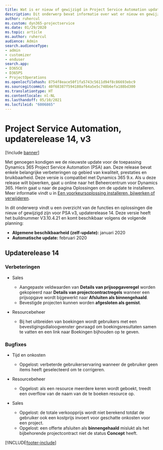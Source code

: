```yaml
---
title: Wat is er nieuw of gewijzigd in Project Service Automation updaterelease 14, v3
description: Dit onderwerp bevat informatie over wat er nieuw en gewijzigd is in Project Service Automation updaterelease 14, v3.
author: ruhercul
ms.custom: dyn365-projectservice
ms.date: 01/29/2020
ms.topic: article
ms.author: ruhercul
audience: Admin
search.audienceType:
- admin
- customizer
- enduser
search.app:
- D365CE
- D365PS
- ProjectOperations
ms.openlocfilehash: 8754f8eace50f1fa5743c5611d94f8c86693ebc9
ms.sourcegitcommit: 40f68387f594180af64a5e5c748b6efa188bd300
ms.translationtype: HT
ms.contentlocale: nl-NL
ms.lasthandoff: 05/10/2021
ms.locfileid: "6006865"
---
```

# <a name="project-service-automation-update-release-14-v3"></a>Project Service Automation, updaterelease 14, v3

[!include [banner](../includes/psa-now-project-operations.md)]

Met genoegen kondigen we de nieuwste update voor de toepassing Dynamics 365 Project Service Automation (PSA) aan. Deze release bevat enkele belangrijke verbeteringen op gebied van kwaliteit, prestaties en bruikbaarheid. Deze versie is compatibel met Dynamics 365 9.x. Als u deze release wilt bijwerken, gaat u online naar het Beheercentrum voor Dynamics 365. Hierin gaat u naar de pagina Oplossingen om de update te installeren. Meer informatie vindt u in [Een voorkeursoplossing installeren, bijwerken of verwijderen](/power-platform/admin/install-remove-preferred-solution).

In dit onderwerp vindt u een overzicht van de functies en oplossingen die nieuw of gewijzigd zijn voor PSA v3, updaterelease 14. Deze versie heeft het buildnummer V3.10.4.21 en komt beschikbaar volgens de volgende planning:

- **Algemene beschikbaarheid (zelf-update):** januari 2020
- **Automatische update:** februari 2020

## <a name="update-release-14"></a>Updaterelease 14

### <a name="enhancements"></a>Verbeteringen

- Sales

     - Aangepaste veldwaarden van **Details van prijsopgaveregel** worden gekopieerd naar **Details van projectcontractregels** wanneer een prijsopgave wordt bijgewerkt naar **Afsluiten als binnengehaald**.
     - Bevestigde projecten kunnen worden **afgesloten als gemist**.

- Resourcebeheer

     - Bij het uitbreiden van boekingen wordt gebruikers met een bevestigingsdialoogvenster gevraagd om boekingsresultaten samen te vatten en een link naar Boekingen bijhouden op te geven.


### <a name="bug-fixes"></a>Bugfixes

- Tijd en onkosten

     - Opgelost: verbeterde gebruikerservaring wanneer de gebruiker geen items heeft geselecteerd om te corrigeren.

- Resourcebeheer

     - Opgelost: als een resource meerdere keren wordt geboekt, treedt een overflow van de naam van de te boeken resource op.

- Sales

     - Opgelost: de totale verkoopprijs wordt niet berekend totdat de gebruiker ook een kostprijs invoert voor geschatte onkosten voor een project.
     - Opgelost: een offerte afsluiten als **binnengehaald** mislukt als het bijbehorende projectcontract niet de status **Concept** heeft.



[!INCLUDE[footer-include](../includes/footer-banner.md)]